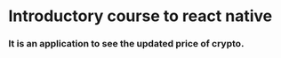 # Introductory course to react native

### It is an application to see the updated price of crypto.
